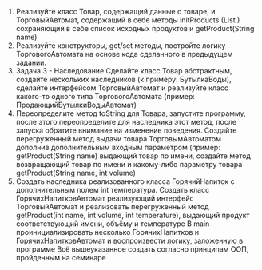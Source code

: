1. Реализуйте класс Товар, содержащий данные о товаре, и ТорговыйАвтомат,
   содержащий в себе методы initProducts (List <Product>) сохраняющий в
   себе список исходных продуктов и getProduct(String name)
2. Реализуйте конструкторы, get/set методы, постройте логику ТорговогоАвтомата
   на основе кода сделанного в предыдущем задании.
3. Задача 3 - Наследование
   Сделайте класс Товар абстрактным, создайте нескольких наследников
   (к примеру: БутылкаВоды), сделайте интерфейсом ТорговыйАвтомат и
   реализуйте класс какого-то одного типа ТорговогоАвтомата
   (пример: ПродающийБутылкиВодыАвтомат)
4. Переопределите метод toString для Товара, запустите программу, после этого переопределите для
   наследника этот метод, после запуска обратите внимание на изменение поведения.
   Создайте перегруженный метод выдачи товара ТорговымАвтоматом дополнив дополнительным
   входным параметром (пример: getProduct(String name) выдающий товар по имени, создайте метод
   возвращающий товар по имени и какому-либо параметру товара getProduct(String name, int volume)
5. Создать наследника реализованного класса ГорячийНапиток с дополнительным полем int температура.
   Создать класс ГорячихНапитковАвтомат реализующий интерфейс ТорговыйАвтомат и реализовать перегруженный 
   метод getProduct(int name, int volume, int temperature), выдающий продукт соответствующий имени, объёму и температуре
   В main проинициализировать несколько ГорячихНапитков и ГорячихНапитковАвтомат и воспроизвести логику, заложенную в программе
   Всё вышеуказанное создать согласно принципам ООП, пройденным на семинаре